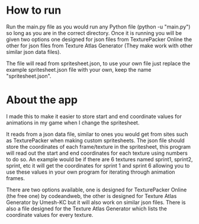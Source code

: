 # How to run
Run the main.py file as you would run any Python file (python -u "main.py") so long as you are in the correct directory.  Once it is running you will be given two options one designed for json files from TexturePacker Online the other for json files from Texture Atlas Generator (They make work with other similar json data files).

The file will read from spritesheet.json, to use your own file just replace the example spritesheet.json file with your own, keep the name "spritesheet.json".

# About the app
I made this to make it easier to store start and end coordinate values for animations in my game when I change the spritesheet.

It reads from a json data file, similar to ones you would get from sites such as TexturePacker when making custom spritesheets. The json file should store the coordinates of each frame/texture in the spritesheet, this program will read out the start and end coordinates for each texture using numbers to do so. An example would be if there are 6 textures named sprint1, sprint2, sprint, etc it will get the coordinates for sprint 1 and sprint 6 allowing you to use these values in your own program for iterating through animation frames.

There are two options available, one is designed for TexturePacker Online (the free one) by codeandweb, the other is designed for Texture Atlas Generator by Umesh-KC but it will also work on similar json files. There is also a file designed for the Texture Atlas Generator which lists the coordinate values for every texture.